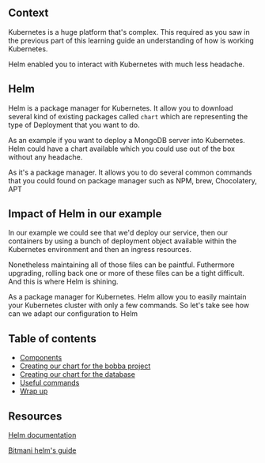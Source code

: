 ## Context

Kubernetes is a huge platform that's complex. This required as you saw in the previous part of this learning guide an understanding of how is working Kubernetes.

Helm enabled you to interact with Kubernetes with much less headache.

## Helm

Helm is a package manager for Kubernetes. It allow you to download several kind of existing packages called ```chart``` which are representing the type of Deployment that you want to do.

As an example if you want to deploy a MongoDB server into Kubernetes. Helm could have a chart available which you could use out of the box without any headache.

As it's a package manager. It allows you to do several common commands that you could found on package manager such as NPM, brew, Chocolatery, APT

## Impact of Helm in our example

In our example we could see that we'd deploy our service, then our containers by using a bunch of deployment object available within the Kubernetes environment and then an ingress resources.

Nonetheless maintaining all of those files can be paintful. Futhermore upgrading, rolling back one or more of these files can be a tight difficult. And this is where Helm is shining.

As a package manager for Kubernetes. Helm allow you to easily maintain your Kubernetes cluster with only a few commands. So let's take see how can we adapt our configuration to Helm

## Table of contents

* [Components](components.md)
* [Creating our chart for the bobba project](bobba-charts.md)
* [Creating our chart for the database](bobba-db.md)
* [Useful commands](cmd.md)
* [Wrap up](conclusion.md)

## Resources

[Helm documentation](https://helm.sh/docs/)

[Bitmani helm's guide](https://docs.bitnami.com/kubernetes/how-to/deploy-application-kubernetes-helm/)
